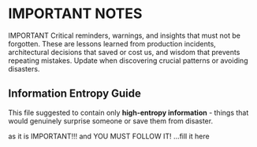 # IMPORTANT NOTES

IMPORTANT
Critical reminders, warnings, and insights that must not be forgotten. These are lessons learned from production incidents, architectural decisions that saved or cost us, and wisdom that prevents repeating mistakes. Update when discovering crucial patterns or avoiding disasters.

## Information Entropy Guide

This file suggested to contain only **high-entropy information** - things that would genuinely surprise someone or save them from disaster.

as it is IMPORTANT!!! and YOU MUST FOLLOW IT!
<IMPORTANT>
...fill it here
</IMPORTANT>
